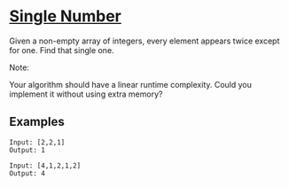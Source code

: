 # [Single Number](https://leetcode.com/problems/single-number/)

Given a non-empty array of integers, every element appears twice except for one. Find that single one.

Note:

Your algorithm should have a linear runtime complexity. Could you implement it without using extra memory?

## Examples

```none
Input: [2,2,1]
Output: 1

Input: [4,1,2,1,2]
Output: 4
```
